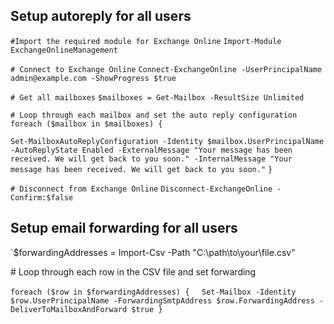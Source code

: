 ## Setup autoreply for all users

`#Import the required module for Exchange Online`
`Import-Module ExchangeOnlineManagement`

`# Connect to Exchange Online`
`Connect-ExchangeOnline -UserPrincipalName admin@example.com -ShowProgress $true`


`# Get all mailboxes`
`$mailboxes = Get-Mailbox -ResultSize Unlimited`


`# Loop through each mailbox and set the auto reply configuration`
`foreach ($mailbox in $mailboxes) {`

`Set-MailboxAutoReplyConfiguration -Identity $mailbox.UserPrincipalName -AutoReplyState Enabled -ExternalMessage "Your message has been received. We will get back to you soon." -InternalMessage "Your message has been received. We will get back to you soon."`
`}`

`# Disconnect from Exchange Online`
`Disconnect-ExchangeOnline -Confirm:$false`

## Setup email forwarding for all users

`$forwardingAddresses = Import-Csv -Path "C:\path\to\your\file.csv" 

\# Loop through each row in the CSV file and set forwarding 

`foreach ($row in $forwardingAddresses) {`    
`Set-Mailbox -Identity $row.UserPrincipalName -ForwardingSmtpAddress $row.ForwardingAddress -DeliverToMailboxAndForward $true }`


